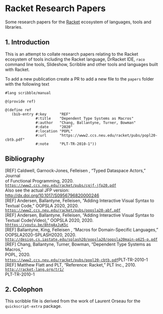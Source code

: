 # Racket Research Papers

Some research papers for the [Racket](https://racket-lang.org/)
ecosystem of languages, tools and libraries.

## 1. Introduction

This is an attempt to collate research papers relating to the Racket
ecosystem of tools including the Racket language, DrRacket IDE, `raco`
command line tools, Slideshow, Scribble and other tools and languages
built with Racket.

To add a new publication create a PR to add a new file to the `papers`
folder with the following text

```racket
#lang scribble/manual                                                          
                                                                               
@(provide ref)                                                                 
                                                                               
@(define ref                                                                   
   (bib-entry #:key      "REF"                                                 
              #:title    "Dependent Type Systems as Macros"                    
              #:author   "Chang, Ballantyne, Turner, Bowman"                   
              #:date     "2020"                                                
              #:location "POPL"                                                
              #:url      "https://www2.ccs.neu.edu/racket/pubs/popl20-cbtb.pdf"
              #:note     "PLT-TR-2010-1"))                                     
```

## Bibliography

\[REF\] Caldwell, Garnock-Jones, Felleisen , “Typed Dataspace Actors,” Journal                                                                            
        of Functional Programming, 2020.                                                                                                                  
        [`https://www2.ccs.neu.edu/racket/pubs/cgjf-jfp20.pdf`](https://www2.ccs.neu.edu/racket/pubs/cgjf-jfp20.pdf)                                      
        Also see the actual JFP version:                                                                                                                  
        http://dx.doi.org/10.1017/S0956796820000246                                                                                                       
\[REF\] Andersen, Ballantyne, Felleisen, “Adding Interactive Visual Syntax to                                                                             
        Textual Code,” OOPSLA 2020, 2020.                                                                                                                 
        [`https://www2.ccs.neu.edu/racket/pubs/oopsla20-abf.pdf`](https://www2.ccs.neu.edu/racket/pubs/oopsla20-abf.pdf)                                  
\[REF\] Andersen, Ballantyne, Felleisen, “Adding Interactive Visual Syntax to                                                                             
        Textual Code(Video),” OOPSLA 2020, 2020.                                                                                                          
        [`hhttps://youtu.be/8htgAxJuK5c`](hhttps://youtu.be/8htgAxJuK5c)                                                                                  
\[REF\] Ballantyne, King, Felleisen , “Macros for Domain-Specific Languages,”                                                                             
        OOPSLA2020-SPLASH2020, 2020.                                                                                                                      
        [`http://design.cs.iastate.edu/splash20/oopsla20/oopsla20main-p625-p.pdf`](http://design.cs.iastate.edu/splash20/oopsla20/oopsla20main-p625-p.pdf)
\[REF\] Chang, Ballantyne, Turner, Bowman, “Dependent Type Systems as Macros,”                                                                            
        POPL, 2020.                                                                                                                                       
        [`https://www2.ccs.neu.edu/racket/pubs/popl20-cbtb.pdf`](https://www2.ccs.neu.edu/racket/pubs/popl20-cbtb.pdf)PLT-TR-2010-1                       
\[REF\] Matthew Flatt and PLT, “Reference: Racket,” PLT Inc., 2010.                                                                                       
        [`http://racket-lang.org/tr1/`](http://racket-lang.org/tr1/)                                                                                      
        PLT-TR-2010-1                                                                                                                                     

## 2. Colophon

This scribble file is derived from the work of Laurent Orseau for the
`quickscript-extra` package.
